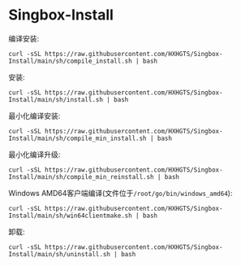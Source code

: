 # Singbox-Install

编译安装:
```
curl -sSL https://raw.githubusercontent.com/HXHGTS/Singbox-Install/main/sh/compile_install.sh | bash
```

安装:
```
curl -sSL https://raw.githubusercontent.com/HXHGTS/Singbox-Install/main/sh/install.sh | bash
```

最小化编译安装:
```
curl -sSL https://raw.githubusercontent.com/HXHGTS/Singbox-Install/main/sh/compile_min_install.sh | bash
```

最小化编译升级:
```
curl -sSL https://raw.githubusercontent.com/HXHGTS/Singbox-Install/main/sh/compile_min_reinstall.sh | bash
```

Windows AMD64客户端编译(文件位于`/root/go/bin/windows_amd64`):
```
curl -sSL https://raw.githubusercontent.com/HXHGTS/Singbox-Install/main/sh/win64clientmake.sh | bash
```

卸载:
```
curl -sSL https://raw.githubusercontent.com/HXHGTS/Singbox-Install/main/sh/uninstall.sh | bash
```
